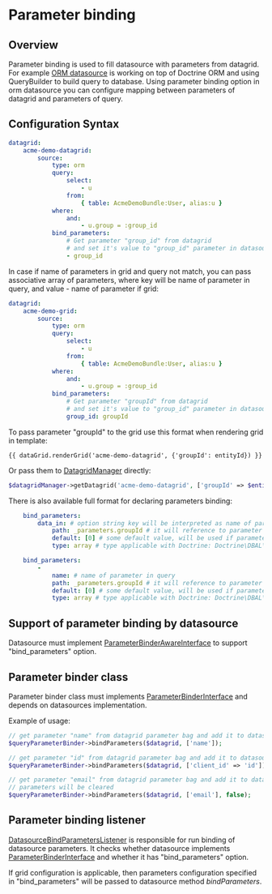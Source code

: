 Parameter binding
=================

## Overview

Parameter binding is used to fill datasource with parameters from datagrid. For example
[ORM datasource](./datasources/orm.md) is working on top of Doctrine ORM and using QueryBuilder to build query to
database. Using parameter binding option in orm datasource you can configure mapping between
parameters of datagrid and parameters of query.

## Configuration Syntax

``` yml
datagrid:
    acme-demo-datagrid:
        source:
            type: orm
            query:
                select:
                    - u
                from:
                    { table: AcmeDemoBundle:User, alias:u }
            where:
                and:
                    - u.group = :group_id
            bind_parameters:
                # Get parameter "group_id" from datagrid
                # and set it's value to "group_id" parameter in datasource query
                - group_id
```

In case if name of parameters in grid and query not match, you can pass associative array of parameters, where key will
be name of parameter in query, and value - name of parameter if grid:

``` yml
datagrid:
    acme-demo-grid:
        source:
            type: orm
            query:
                select:
                    - u
                from:
                    { table: AcmeDemoBundle:User, alias:u }
            where:
                and:
                    - u.group = :group_id
            bind_parameters:
                # Get parameter "groupId" from datagrid
                # and set it's value to "group_id" parameter in datasource query
                group_id: groupId
```

To pass parameter "groupId" to the grid use this format when rendering grid in template:

``` twig
{{ dataGrid.renderGrid('acme-demo-datagrid', {'groupId': entityId}) }}
```

Or pass them to [DatagridManager](./../../../Datagrid/DatagridManager.php) directly:

``` php
$datagridManager->getDatagrid('acme-demo-datagrid', ['groupId' => $entityId]);
```

There is also available full format for declaring parameters binding:

``` yml
    bind_parameters:
        data_in: # option string key will be interpreted as name of parameter in query
            path: _parameters.groupId # it will reference to parameter groupId in key _parameters of parameter bag.
            default: [0] # some default value, will be used if parameter is not passed
            type: array # type applicable with Doctrine: Doctrine\DBAL\Types\Type::getType()
```

``` yml
    bind_parameters:
        -
            name: # name of parameter in query
            path: _parameters.groupId # it will reference to parameter groupId in key _parameters of parameter bag.
            default: [0] # some default value, will be used if parameter is not passed
            type: array # type applicable with Doctrine: Doctrine\DBAL\Types\Type::getType()
```

## Support of parameter binding by datasource

Datasource must implement [ParameterBinderAwareInterface](./../../../Datasource/ParameterBinderAwareInterface.php)
to support "bind_parameters" option.

## Parameter binder class

Parameter binder class must implements [ParameterBinderInterface](./../../../Datasource/ParameterBinderInterface.php) and
depends on datasources implementation.

Example of usage:

``` php
// get parameter "name" from datagrid parameter bag and add it to datasource
$queryParameterBinder->bindParameters($datagrid, ['name']);

// get parameter "id" from datagrid parameter bag and add it to datasource as parameter "client_id"
$queryParameterBinder->bindParameters($datagrid, ['client_id' => 'id']);

// get parameter "email" from datagrid parameter bag and add it to datasource, all other existing
// parameters will be cleared
$queryParameterBinder->bindParameters($datagrid, ['email'], false);
```

## Parameter binding listener

[DatasourceBindParametersListener](./../../../EventListener/DatasourceBindParametersListener.php) is responsible
for run binding of datasource parameters. It checks whether datasource implements
[ParameterBinderInterface](./../../../Datasource/ParameterBinderInterface.php) and whether it has "bind_parameters" option.

If grid configuration is applicable, then parameters configuration specified in "bind_parameters" will be passed to
datasource method _bindParameters_.
